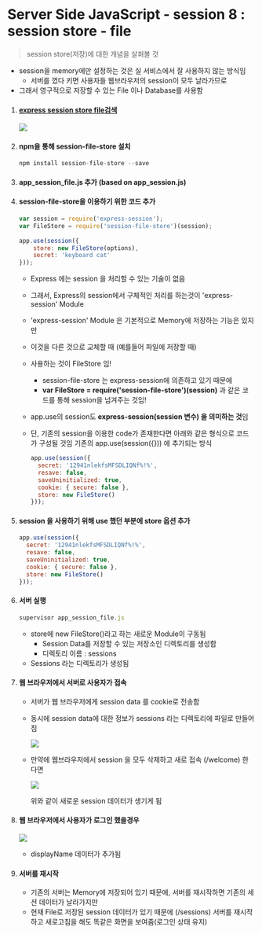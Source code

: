 # Server Side JavaScript - session 8 : session store - file

> session store(저장)에 대한 개념을 살펴볼 것

- session을 memory에만 설정하는 것은 실 서비스에서 잘 사용하지 않는 방식임
  - 서버를 껐다 키면 사용자들 웹브라우저의 session이 모두 날라가므로
- 그래서 영구적으로 저장할 수 있는 File 이나 Database를 사용함

1. #### [express session store file검색](https://www.npmjs.com/package/session-file-store)

   ![](https://github.com/antaehyeon/WinterVacation_Project/blob/master/Image/%EC%8A%A4%ED%81%AC%EB%A6%B0%EC%83%B7%202018-01-07%20%EC%98%A4%ED%9B%84%2010.47.07.png)

2. #### npm을 통해 session-file-store 설치

   ```js
   npm install session-file-store --save
   ```

3. #### app_session_file.js 추가 (based on app_session.js)

4. #### session-file-store을 이용하기 위한 코드 추가

   ```js
   var session = require('express-session');
   var FileStore = require('session-file-store')(session);
    
   app.use(session({
       store: new FileStore(options),
       secret: 'keyboard cat'
   }));
   ```

   - Express 에는 session 을 처리할 수 있는 기술이 없음

   - 그래서, Express의 session에서 구체적인 처리를 하는것이 'express-session' Module

   - 'express-session' Module 은 기본적으로 Memory에 저장하는 기능은 있지만

   - 이것을 다른 것으로 교체할 때 (예를들어 파일에 저장할 때)

   - 사용하는 것이 FileStore 임!
     - session-file-store 는 express-session에 의존하고 있기 때문에
     - **var FileStore = require('session-file-store')(session)** 과 같은 코드를 통해 session을 넘겨주는 것임!

   - app.use의 session도 **express-session(session 변수) 을 의미하는 것**임

   - 단, 기존의 session을 이용한 code가 존재한다면 아래와 같은 형식으로 코드가 구성될 것임
     기존의 app.use(session({})) 에 추가되는 방식

     ```js
     app.use(session({
       secret: '12941nlekfsMFSDLIQNf%!%',
       resave: false,
       saveUninitialized: true,
       cookie: { secure: false },
       store: new FileStore()
     }));
     ```

5. #### session 을 사용하기 위해 use 했던 부분에 store 옵션 추가

   ```js
   app.use(session({
     secret: '12941nlekfsMFSDLIQNf%!%',
     resave: false,
     saveUninitialized: true,
     cookie: { secure: false },
     store: new FileStore()
   }));
   ```


6. #### 서버 실행

   ```js
   supervisor app_session_file.js
   ```

   - store에 new FileStore()라고 하는 새로운 Module이 구동됨
     - Session Data를 저장할 수 있는 저장소인 디렉토리를 생성함
     - 디렉토리 이름 : sessions
   - Sessions 라는 디렉토리가 생성됨

7. #### 웹 브라우저에서 서버로 사용자가 접속

   - 서버가 웹 브라우저에게 session data 를 cookie로 전송함

   - 동시에 session data에 대한 정보가 sessions 라는 디렉토리에 파일로 만들어짐

     ![](https://github.com/antaehyeon/WinterVacation_Project/blob/master/Image/%EC%8A%A4%ED%81%AC%EB%A6%B0%EC%83%B7%202018-01-07%20%EC%98%A4%ED%9B%84%2011.44.35.png)

   - 만약에 웹브라우저에서 session 을 모두 삭제하고 새로 접속 (/welcome) 한다면

     ![](https://github.com/antaehyeon/WinterVacation_Project/blob/master/Image/%EC%8A%A4%ED%81%AC%EB%A6%B0%EC%83%B7%202018-01-07%20%EC%98%A4%ED%9B%84%2011.48.43.png)

     위와 같이 새로운 session 데이터가 생기게 됨

8. #### 웹 브라우저에서 사용자가 로그인 했을경우

   ![](https://github.com/antaehyeon/WinterVacation_Project/blob/master/Image/%EC%8A%A4%ED%81%AC%EB%A6%B0%EC%83%B7%202018-01-07%20%EC%98%A4%ED%9B%84%2011.50.17.png)

   - displayName 데이터가 추가됨

9. #### 서버를 재시작

   - 기존의 서버는 Memory에 저장되어 있기 때문에, 서버를 재시작하면 기존의 세션 데이터가 날라가지만
   - 현재 File로 저장된 session 데이터가 있기 때문에 (/sessions) 서버를 재시작 하고 새로고침을 해도 똑같은 화면을 보여줌(로그인 상태 유지)

